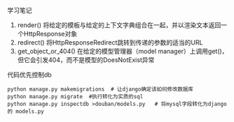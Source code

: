学习笔记  
1. render() 将给定的模板与给定的上下文字典组合在一起，并以渲染文本返回一个HttpResponse对象  
2. redirect() 将HttpResponseRedirect跳转到传递的参数的适当的URL  
3. get_object_or_404() 在给定的模型管理器（model manager）上调用get()，但它会引发404，而不是模型的DoesNotExist异常
  
 代码优先控制db  
 ```
python manage.py makemigrations  # 让django确定该如何修改数据库
python manage.py migrate  #执行转化为实质的sql
python manage.py inspectdb >douban/models.py   # 将mysql字段转化为django的 models.py
```